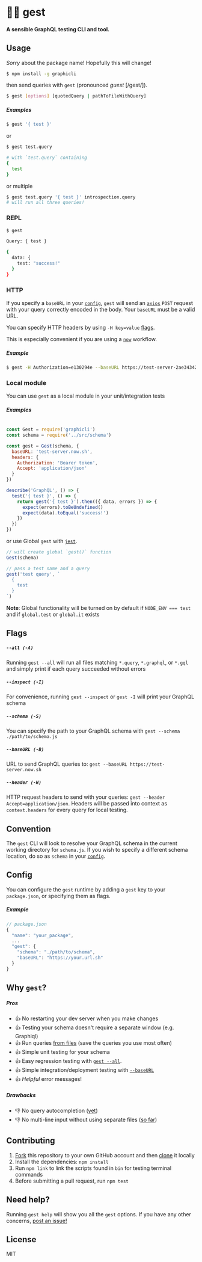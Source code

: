 # 👨‍💻 gest
#### A sensible GraphQL testing CLI and tool.

## Usage
_Sorry_ about the package name! Hopefully this will change!
```bash
$ npm install -g graphicli
```

then send queries with `gest` (pronounced _guest_ [/ɡest/]).
```bash
$ gest [options] [quotedQuery | pathToFileWithQuery]
```

##### Examples
```bash
$ gest '{ test }'
```
or
```bash
$ gest test.query

# with `test.query` containing
{
  test
}
```

or multiple
```bash
$ gest test.query '{ test }' introspection.query
# will run all three queries!
```

### REPL
```bash
$ gest

Query: { test }

{
  data: {
    test: "success!"
  }
}
```

### HTTP
If you specify a `baseURL` in your [`config`](#config), `gest` will send an [`axios`](https://github.com/mzabriskie/axios) `POST` request with your query correctly encoded in the body. Your `baseURL` must be a valid URL.

You can specify HTTP headers by using `-H key=value` [flags](#flags).

This is especially convenient if you are using a [`now`](https://zeit.co/now) workflow.

##### Example
```bash
$ gest -H Authorization=e130294e --baseURL https://test-server-2ae34342.now.sh '{ test }'
```

### Local module
You can use `gest` as a local module in your unit/integration tests

##### Examples
```javascript

const Gest = require('graphicli')
const schema = require('../src/schema')

const gest = Gest(schema, {
  baseURL: 'test-server.now.sh',
  headers: {
    Authorization: 'Bearer token',
    Accept: 'application/json'
  }
})

describe('GraphQL', () => {
  test('{ test }', () => {
    return gest('{ test }').then(({ data, errors }) => {
      expect(errors).toBeUndefined()
      expect(data).toEqual('success!')
    })
  })
})
```

or use Global `gest` with [`jest`](https://facebook.github.io/jest/).
```javascript
// will create global `gest()` function
Gest(schema)

// pass a test name and a query
gest('test query', `
  {
    test
  }
`)
```

**Note**: Global functionality will be turned on by default if `NODE_ENV === test` and if `global.test` or `global.it` exists

## Flags
##### `--all (-A)`
Running `gest --all` will run all files matching `*.query`, `*.graphql`, or `*.gql` and
simply print if each query succeeded without errors

##### `--inspect (-I)`
For convenience, running `gest --inspect` or `gest -I` will print your GraphQL schema

##### `--schema (-S)`
You can specify the path to your GraphQL schema with `gest --schema ./path/to/schema.js`

##### `--baseURL (-B)`
URL to send GraphQL queries to: `gest --baseURL https://test-server.now.sh`

##### `--header (-H)`
HTTP request headers to send with your queries: `gest --header Accept=application/json`.
Headers will be passed into context as `context.headers` for every query for local testing.

## Convention
The `gest` CLI will look to resolve your GraphQL schema in the current working directory for `schema.js`. If you wish to specify a different schema location, do so as `schema` in your [`config`](#config).

## Config
You can configure the `gest` runtime by adding a `gest` key to your `package.json`, or specifying them as flags.

##### Example
```javascript
// package.json
{
  "name": "your_package",
  ...
  "gest": {
    "schema": "./path/to/schema",
    "baseURL": "https://your.url.sh"
  }
}
```

## Why `gest`?
##### Pros
- :+1:  No restarting your dev server when you make changes
- :+1:  Testing your schema doesn't require a separate window (e.g. Graphiql)
- :+1:  Run queries [from files](#usage) (save the queries you use most often)
- :+1:  Simple unit testing for your schema
- :+1:  Easy regression testing with [`gest --all`](#flags).
- :+1:  Simple integration/deployment testing with [`--baseURL`](#http)
- :+1:  _Helpful_ error messages!

##### Drawbacks
- :-1:  No query autocompletion ([yet](https://github.com/mfix22/graphicli/issues/1))
- :-1:  No multi-line input without using separate files ([so far](https://github.com/mfix22/graphicli/issues/2))

## Contributing
1. [Fork](https://help.github.com/articles/fork-a-repo/) this repository to your own GitHub account and then [clone](https://help.github.com/articles/cloning-a-repository/) it locally
2. Install the dependencies: `npm install`
3. Run `npm link` to link the scripts found in `bin` for testing terminal commands
4. Before submitting a pull request, run `npm test`

## Need help?
Running `gest help` will show you all the `gest` options. If you have any other concerns, [post an issue!](https://github.com/mfix22/graphicli/issues)

## License
MIT
